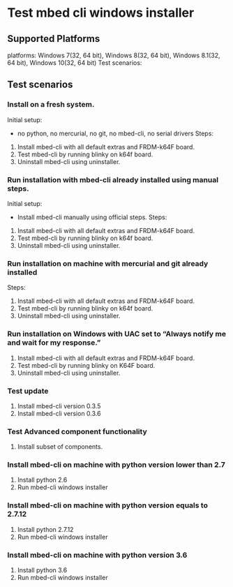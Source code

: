 # Test mbed cli windows installer

## Supported Platforms
platforms: Windows 7(32, 64 bit), Windows 8(32, 64 bit), Windows 8.1(32, 64 bit), Windows 10(32, 64 bit)
Test scenarios:

## Test scenarios
### Install on a fresh system.

Initial setup:
- no python, no mercurial, no git, no mbed-cli, no serial drivers
Steps: 
1. Install mbed-cli with all default extras and FRDM-k64F board. 
2. Test mbed-cli by running blinky on k64f board.
3. Uninstall mbed-cli using uninstaller.

### Run installation with mbed-cli already installed using manual steps.

Initial setup:
- Install mbed-cli manually using official steps.
Steps: 
1. Install mbed-cli with all default extras and FRDM-k64F board. 
2. Test mbed-cli by running blinky on k64f board.
3. Uninstall mbed-cli using uninstaller.

### Run installation on machine with mercurial and git already installed

Steps: 
1. Install mbed-cli with all default extras and FRDM-k64F board. 
2. Test mbed-cli by running blinky on k64f board.
3. Uninstall mbed-cli using uninstaller.

### Run installation on Windows with UAC set to “Always notify me and wait for my response.”
1. Install mbed-cli with all default extras and FRDM-k64F board. 
2. Test mbed-cli by running blinky on K64F board.
3. Uninstall mbed-cli using uninstaller.

### Test update
1. Install mbed-cli version 0.3.5
2. Install mbed-cli version 0.3.6

### Test Advanced component functionality
1. Install subset of components.

### Install mbed-cli on machine with python version lower than 2.7
1. Install python 2.6
2. Run mbed-cli windows installer

### Install mbed-cli on machine with python version equals to 2.7.12
1. Install python 2.7.12
2. Run mbed-cli windows installer

### Install mbed-cli on machine with python version 3.6
1. Install python 3.6
2. Run mbed-cli windows installer
